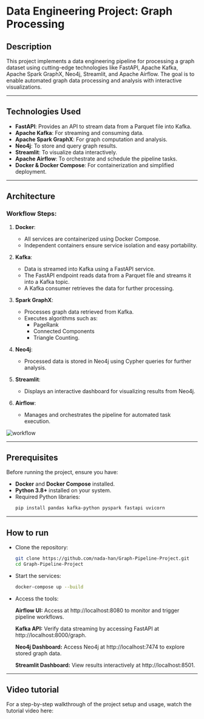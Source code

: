 # Data Engineering Project: Graph Processing

## Description
This project implements a data engineering pipeline for processing a graph dataset using cutting-edge technologies like FastAPI, Apache Kafka, Apache Spark GraphX, Neo4j, Streamlit, and Apache Airflow. The goal is to enable automated graph data processing and analysis with interactive visualizations.

---

## Technologies Used
- **FastAPI**: Provides an API to stream data from a Parquet file into Kafka.
- **Apache Kafka**: For streaming and consuming data.
- **Apache Spark GraphX**: For graph computation and analysis.
- **Neo4j**: To store and query graph results.
- **Streamlit**: To visualize data interactively.
- **Apache Airflow**: To orchestrate and schedule the pipeline tasks.
- **Docker & Docker Compose**: For containerization and simplified deployment.

---

## Architecture
### Workflow Steps:
1. **Docker**:  
   - All services are containerized using Docker Compose.
   - Independent containers ensure service isolation and easy portability.
   
2. **Kafka**:  
   - Data is streamed into Kafka using a FastAPI service.
   - The FastAPI endpoint reads data from a Parquet file and streams it into a Kafka topic.
   - A Kafka consumer retrieves the data for further processing.

3. **Spark GraphX**:  
   - Processes graph data retrieved from Kafka.
   - Executes algorithms such as:
     - PageRank
     - Connected Components
     - Triangle Counting.

4. **Neo4j**:  
   - Processed data is stored in Neo4j using Cypher queries for further analysis.

5. **Streamlit**:  
   - Displays an interactive dashboard for visualizing results from Neo4j.

6. **Airflow**:  
   - Manages and orchestrates the pipeline for automated task execution.
  
![workflow](https://github.com/user-attachments/assets/1b8ad346-f873-4b2f-b009-73ae2ab80823)

---

## Prerequisites
Before running the project, ensure you have:
- **Docker** and **Docker Compose** installed.
- **Python 3.8+** installed on your system.
- Required Python libraries:
  ```bash
  pip install pandas kafka-python pyspark fastapi uvicorn

---

## How to run
 - Clone the repository:
    ```bash
    git clone https://github.com/nada-han/Graph-Pipeline-Project.git
    cd Graph-Pipeline-Project

 - Start the services:
    ```bash
    docker-compose up --build

 - Access the tools:
   
   **Airflow UI:** Access at http://localhost:8080 to monitor and trigger pipeline workflows.
   
   **Kafka API:** Verify data streaming by accessing FastAPI at http://localhost:8000/graph.
   
   **Neo4j Dashboard:** Access Neo4j at http://localhost:7474 to explore stored graph data.
   
   **Streamlit Dashboard:** View results interactively at http://localhost:8501.

--- 

## Video tutorial
For a step-by-step walkthrough of the project setup and usage, watch the tutorial video here:
